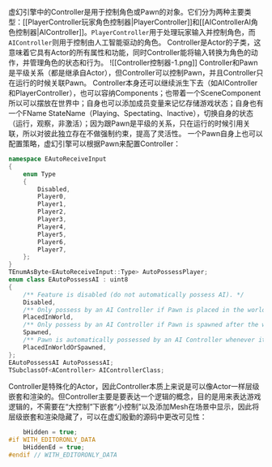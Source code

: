 虚幻引擎中的Controller是用于控制角色或Pawn的对象。它们分为两种主要类型：[[PlayerController玩家角色控制器|PlayerController]]和[[AIControllerAI角色控制器|AIController]]。`PlayerController`用于处理玩家输入并控制角色，而`AIController`则用于控制由人工智能驱动的角色。
Controller是Actor的子类，这意味着它具有Actor的所有属性和功能，同时Controller能将输入转换为角色的动作，并管理角色的状态和行为。
![[Controller控制器-1.png]]
Controller和Pawn是平级关系（都是继承自Actor），但Controller可以控制Pawn，并且Controller只在运行的时候关联Pawn。
Controller本身还可以继续派生下去（如AIController和PlayerController），也可以容纳Components；也带着一个SceneComponent所以可以摆放在世界中；自身也可以添加成员变量来记忆存储游戏状态；自身也有一个FName StateName（Playing、Spectating、Inactive），切换自身的状态（运行，观察，非激活）；因为跟Pawn是平级的关系，只在运行的时候引用关联，所以对彼此独立存在不做强制约束，提高了灵活性。
一个Pawn自身上也可以配置策略，虚幻引擎可以根据Pawn来配置Controller：
```cpp
namespace EAutoReceiveInput
{
    enum Type
    {
        Disabled,
        Player0,
        Player1,
        Player2,
        Player3,
        Player4,
        Player5,
        Player6,
        Player7,
    };
}
TEnumAsByte<EAutoReceiveInput::Type> AutoPossessPlayer;
enum class EAutoPossessAI : uint8
{
    /** Feature is disabled (do not automatically possess AI). */
    Disabled,
    /** Only possess by an AI Controller if Pawn is placed in the world. */
    PlacedInWorld,
    /** Only possess by an AI Controller if Pawn is spawned after the world has loaded. */
    Spawned,
    /** Pawn is automatically possessed by an AI Controller whenever it is created. */
    PlacedInWorldOrSpawned,
};
EAutoPossessAI AutoPossessAI;
TSubclassOf<AController> AIControllerClass;
```
Controller是特殊化的Actor，因此Controller本质上来说是可以像Actor一样层级嵌套和渲染的。但Controller主要是要表达一个逻辑的概念，目的是用来表达游戏逻辑的，不需要在“大控制”下嵌套“小控制”以及添加Mesh在场景中显示，因此将层级嵌套和渲染隐藏了，可以在虚幻殷勤的源码中更改可见性：
```cpp
    bHidden = true;
#if WITH_EDITORONLY_DATA
    bHiddenEd = true;
#endif // WITH_EDITORONLY_DATA
```